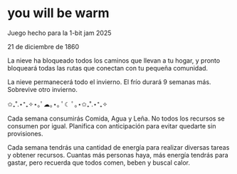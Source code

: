# you will be warm

Juego hecho para la 1-bit jam 2025

21 de diciembre de 1860

La nieve ha bloqueado todos los caminos que llevan a tu hogar, y pronto bloqueará todas las rutas que conectan con tu pequeña comunidad.

La nieve permanecerá todo el invierno. El frío durará 9 semanas más.
Sobrevive otro invierno.

✩₊˚.⋆⁺₊✧⋆｡ﾟ☁︎｡⋆｡ ﾟ☾ ﾟ｡⋆✩₊˚.⋆⁺₊✧

Cada semana consumirás Comida, Agua y Leña.
No todos los recursos se consumen por igual.
Planifica con anticipación para evitar quedarte sin provisiones.

Cada semana tendrás una cantidad de energía para realizar diversas tareas y obtener recursos.
Cuantas más personas haya, más energía tendrás para gastar,
pero recuerda que todos comen, beben y buscal calor.
